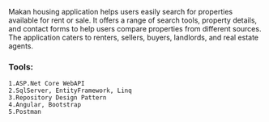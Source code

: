 Makan housing application helps users easily search for properties available for rent or sale.
It offers a range of search tools, property details, and contact forms to help users compare properties from different sources. The application caters to renters, sellers, buyers, landlords, and real estate agents.

### Tools:

    1.ASP.Net Core WebAPI
    2.SqlServer, EntityFramework, Linq
    3.Repository Design Pattern
    4.Angular, Bootstrap
    5.Postman
